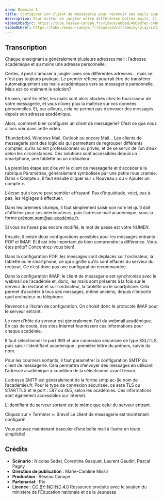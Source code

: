 ```yaml
---
area: Domaine 1
title: Configurer son client de messagerie pour recevoir ses mails académiques
description: Pour éviter de jongler entre différentes boîtes mails, il est possible d'utiliser un client de messagerie pour centraliser ses emails. Toutes les informations dans cette vidéo !
videoEmbedSrc: https://tube.reseau-canope.fr/videos/embed/4009d7ec-c48a-4a13-8198-7a083af3d61f
videoDLHref: https://tube.reseau-canope.fr/download/streaming-playlists/hls/videos/4009d7ec-c48a-4a13-8198-7a083af3d61f-1080-fragmented.mp4
---
```


## Transcription

Chaque enseignant a généralement plusieurs adresses mail : l’adresse académique et au
moins une adresse personnelle.

Certes, il peut s'amuser à jongler avec ses différentes adresses... mais ce n'est pas toujours
pratique. Le premier réflexe pourrait être de transférer automatiquement ses mails
académiques vers sa messagerie personnelle. Mais est-ce vraiment la solution?

Eh bien, non! En effet, les mails sont alors stockés chez le fournisseur de votre messagerie,
et vous n’avez plus la maîtrise sur vos données personnelles. Et, par ailleurs, cela ne permet
pas d’envoyer des messages depuis son adresse académique.

Alors, comment bien configurer un client de messagerie? C’est ce que nous allons voir dans
cette vidéo.

Thunderbird, Windows Mail, Outlook ou encore Mail... Les clients de messagerie sont des
logiciels qui permettent de regrouper différents comptes, qu’ils soient professionnels ou
privés, et de se servir de l’un d’eux selon les circonstances. Ces solutions sont accessibles
depuis un smartphone, une tablette ou un ordinateur.

La première étape est d’ouvrir le client de messagerie et d’accéder à la rubrique Paramètres,
généralement symbolisée par une petite roue crantée. Dans « Compte », il faut ensuite
cliquer sur « Nouveau » ou « Ajouter un compte ».

L’écran qui s’ouvre peut sembler effrayant! Pas d'inquiétude, voici, pas à pas, les réglages à
effectuer.

Dans les premiers champs, il faut simplement saisir son nom tel qu’il doit d’afficher pour ses
interlocuteurs, puis l’adresse mail académique, sous la forme prénom.nom@ac-académie.fr.

Si vous ne l'avez pas encore modifié, le mot de passe est votre NUMEN.

Ensuite, il existe deux configurations possibles pour les messages entrants : POP et IMAP. Et
il est très important de bien comprendre la différence. Vous êtes prêts? Concentrez-vous
bien!

Dans la configuration POP, les messages sont déplacés sur l’ordinateur, la tablette ou le
smartphone, ce qui signifie qu’ils sont effacés du serveur du rectorat. Ce n’est donc pas une
configuration recommandée.

Dans la configuration IMAP, le client de messagerie est synchronisé avec le webmail de
l’académie et, donc, les mails sont présents à la fois sur le serveur du rectorat et sur
l’ordinateur, la tablette ou le smartphone. Cela permet d’accéder à tous ses messages,
même anciens, depuis n’importe quel ordinateur ou téléphone.

Revenons à l’écran de configuration. On choisit donc le protocole IMAP pour le serveur
entrant.

Le nom d’hôte du serveur est généralement l’url du webmail académique. En cas de doute,
des sites Internet fournissent ces informations pour chaque académie.

Il faut sélectionner le port 993 et une connexion sécurisée de type SSL/TLS, puis saisir
l’identifiant académique : première lettre du prénom, suivie du nom.

Pour les courriers sortants, il faut paramétrer la configuration SMTP du client de messagerie.
Cela permettra d’envoyer des messages en utilisant l’adresse académique à condition de la
sélectionner avant l’envoi.

L’adresse SMTP est généralement de la forme smtp.ac-(le nom de l’académie).fr. Pour le
type de connexion sécurisée, ce sera TLS ou STARTTLS et le port : 587 ou 465, selon les
académies. Ces informations sont également accessibles sur Internet.

L’identifiant du serveur sortant est le même que celui du serveur entrant.

Cliquez sur « Terminer ». Bravo! Le client de messagerie est maintenant configuré!

Vous pouvez maintenant basculer d’une boîte mail à l’autre en toute simplicité!

## Crédits

- **Scénario** : Nicolas Sedel, Corentine Gasquet, Laurent Gaudin, Pascal Pagny
- **Direction de publication** : Marie-Caroline Missir
- **Production** : Réseau Canopé
- **Partenariat** : Pix
- **Licence** : [CC BY-NC-ND 4.0](https://creativecommons.org/licenses/by-nc-nd/4.0/deed.fr)
Ressource produite avec le soutien du ministère de l’Éducation nationale et de la Jeunesse
